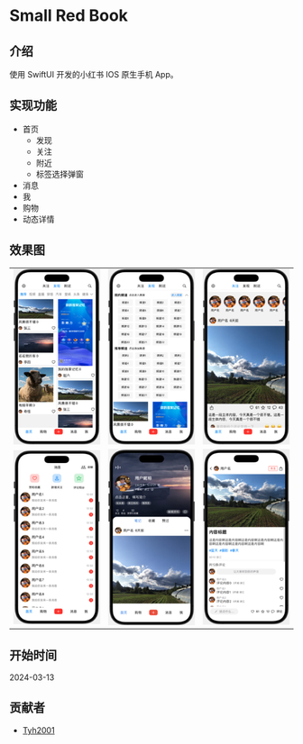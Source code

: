# Small Red Book

## 介绍

使用 SwiftUI 开发的小红书 IOS 原生手机 App。

## 实现功能

- 首页
  - 发现
  - 关注
  - 附近
  - 标签选择弹窗
- 消息
- 我
- 购物
- 动态详情

## 效果图

|                     |                     |                     |
| ------------------- | ------------------- | ------------------- |
| ![](./assets/1.jpg) | ![](./assets/2.jpg) | ![](./assets/3.jpg) |
| ![](./assets/4.jpg) | ![](./assets/5.jpg) | ![](./assets/6.jpg) |

## 开始时间

2024-03-13

## 贡献者

- [Tyh2001](https://github.com/Tyh2001)
